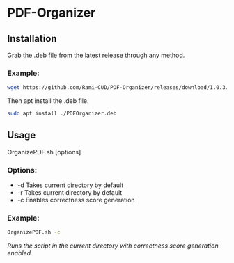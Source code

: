 # PDF-Organizer
## Installation
Grab the .deb file from the latest release through any method.
### Example:
```sh
wget https://github.com/Rami-CUD/PDF-Organizer/releases/download/1.0.3/PDFOrganizer.deb
```
Then apt install the .deb file.
```sh
sudo apt install ./PDFOrganizer.deb
```
## Usage 
OrganizePDF.sh [options]
### Options:
- -d <PDF Directory> Takes current directory by default
- -r <Report Directory> Takes current directory by default
- -c Enables correctness score generation

### Example:
```sh
OrganizePDF.sh -c
```
*Runs the script in the current directory with correctness score generation enabled*
